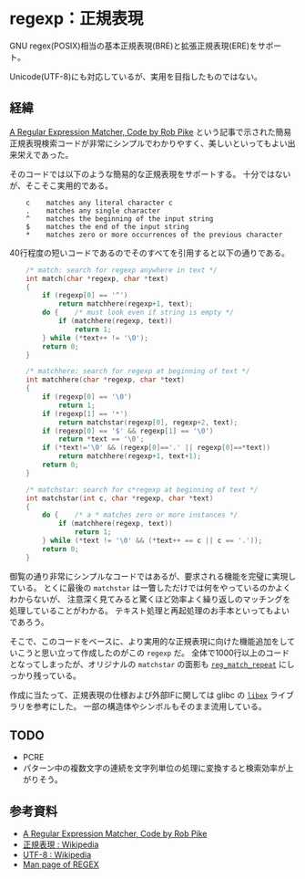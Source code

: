 # regexp：正規表現

GNU regex(POSIX)相当の基本正規表現(BRE)と拡張正規表現(ERE)をサポート。

Unicode(UTF-8)にも対応しているが、実用を目指したものではない。

## 経緯

[A Regular Expression Matcher, Code by Rob Pike](https://www.cs.princeton.edu/courses/archive/spr09/cos333/beautiful.html)
 という記事で示された簡易正規表現検索コードが非常にシンプルでわかりやすく、美しいといってもよい出来栄えであった。

そのコードでは以下のような簡易的な正規表現をサポートする。
十分ではないが、そこそこ実用的である。

```text
    c    matches any literal character c
    .    matches any single character
    ^    matches the beginning of the input string
    $    matches the end of the input string
    *    matches zero or more occurrences of the previous character
```

40行程度の短いコードであるのでそのすべてを引用すると以下の通りである。

```c
    /* match: search for regexp anywhere in text */
    int match(char *regexp, char *text)
    {
        if (regexp[0] == '^')
            return matchhere(regexp+1, text);
        do {    /* must look even if string is empty */
            if (matchhere(regexp, text))
                return 1;
        } while (*text++ != '\0');
        return 0;
    }

    /* matchhere: search for regexp at beginning of text */
    int matchhere(char *regexp, char *text)
    {
        if (regexp[0] == '\0')
            return 1;
        if (regexp[1] == '*')
            return matchstar(regexp[0], regexp+2, text);
        if (regexp[0] == '$' && regexp[1] == '\0')
            return *text == '\0';
        if (*text!='\0' && (regexp[0]=='.' || regexp[0]==*text))
            return matchhere(regexp+1, text+1);
        return 0;
    }

    /* matchstar: search for c*regexp at beginning of text */
    int matchstar(int c, char *regexp, char *text)
    {
        do {    /* a * matches zero or more instances */
            if (matchhere(regexp, text))
                return 1;
        } while (*text != '\0' && (*text++ == c || c == '.'));
        return 0;
    }
```

御覧の通り非常にシンプルなコードではあるが、要求される機能を完璧に実現している。
とくに最後の `matchstar` は一瞥しただけでは何をやっているのかよくわからないが、
注意深く見てみると驚くほど効率よく繰り返しのマッチングを処理していることがわかる。
テキスト処理と再起処理のお手本といってもよいであろう。

そこで、このコードをベースに、より実用的な正規表現に向けた機能追加をしていこうと思い立って作成したのがこの `regexp` だ。
全体で1000行以上のコードとなってしまったが、オリジナルの `matchstar` の面影も [`reg_match_repeat`](https://github.com/levelevel/regexp/blob/c814fab6c02b533d3431eba45627d9b2e4e5ef8b/regexp.c#L1000) にしっかり残っている。

作成に当たって、正規表現の仕様および外部IFに関しては glibc の
 [`libex`](https://linuxjm.osdn.jp/html/LDP_man-pages/man3/regex.3.html) ライブラリを参考にした。
一部の構造体やシンボルもそのまま流用している。

## TODO

- PCRE
- パターン中の複数文字の連続を文字列単位の処理に変換すると検索効率が上がりそう。

## 参考資料

- [A Regular Expression Matcher, Code by Rob Pike](https://www.cs.princeton.edu/courses/archive/spr09/cos333/beautiful.html)
- [正規表現 : Wikipedia](https://ja.wikipedia.org/wiki/%E6%AD%A3%E8%A6%8F%E8%A1%A8%E7%8F%BE)
- [UTF-8 : Wikipedia](https://ja.wikipedia.org/wiki/UTF-8)
- [Man page of REGEX](https://linuxjm.osdn.jp/html/LDP_man-pages/man3/regex.3.html)
